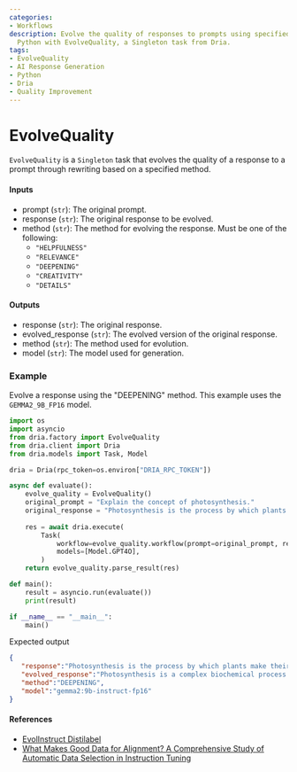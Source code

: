 ```yaml
---
categories:
- Workflows
description: Evolve the quality of responses to prompts using specified methods in
  Python with EvolveQuality, a Singleton task from Dria.
tags:
- EvolveQuality
- AI Response Generation
- Python
- Dria
- Quality Improvement
---
```


# EvolveQuality

`EvolveQuality` is a `Singleton` task that evolves the quality of a response to a prompt through rewriting based on a specified method.

#### Inputs
- prompt (`str`): The original prompt.
- response (`str`): The original response to be evolved.
- method (`str`): The method for evolving the response. Must be one of the following:
  - `"HELPFULNESS"`
  - `"RELEVANCE"`
  - `"DEEPENING"`
  - `"CREATIVITY"`
  - `"DETAILS"`

#### Outputs
- response (`str`): The original response.
- evolved_response (`str`): The evolved version of the original response.
- method (`str`): The method used for evolution.
- model (`str`): The model used for generation.

### Example

Evolve a response using the "DEEPENING" method. This example uses the `GEMMA2_9B_FP16` model.

```python
import os
import asyncio
from dria.factory import EvolveQuality
from dria.client import Dria
from dria.models import Task, Model

dria = Dria(rpc_token=os.environ["DRIA_RPC_TOKEN"])

async def evaluate():
    evolve_quality = EvolveQuality()
    original_prompt = "Explain the concept of photosynthesis."
    original_response = "Photosynthesis is the process by which plants make their own food using sunlight."
    
    res = await dria.execute(
        Task(
            workflow=evolve_quality.workflow(prompt=original_prompt, response=original_response, method="DEEPENING"),
            models=[Model.GPT4O],
        )
    return evolve_quality.parse_result(res)

def main():
    result = asyncio.run(evaluate())
    print(result)

if __name__ == "__main__":
    main()
```

Expected output

```json
{
   "response":"Photosynthesis is the process by which plants make their own food using sunlight.",
   "evolved_response":"Photosynthesis is a complex biochemical process through which plants, algae, and some bacteria convert light energy into chemical energy. This process occurs in the chloroplasts of plant cells and involves two main stages: the light-dependent reactions and the light-independent reactions (Calvin cycle). During the light-dependent reactions, chlorophyll and other pigments in the thylakoid membranes absorb sunlight, which drives the splitting of water molecules into oxygen, protons, and electrons. This creates a proton gradient that powers the production of ATP. The light-independent reactions use the energy from ATP and NADPH (produced in the light-dependent reactions) to fix carbon dioxide from the air into glucose through a series of enzymatic reactions. This glucose serves as the primary energy source for the plant and can be used to synthesize other organic compounds necessary for growth and development. Photosynthesis is crucial for life on Earth, as it produces oxygen as a byproduct and forms the base of most food chains in ecosystems.",
   "method":"DEEPENING",
   "model":"gemma2:9b-instruct-fp16"
}
```

#### References
- [EvolInstruct Distilabel](https://distilabel.argilla.io/latest/components-gallery/tasks/evolquality/)
- [What Makes Good Data for Alignment? A Comprehensive Study of Automatic Data Selection in Instruction Tuning](https://arxiv.org/abs/2312.15685)